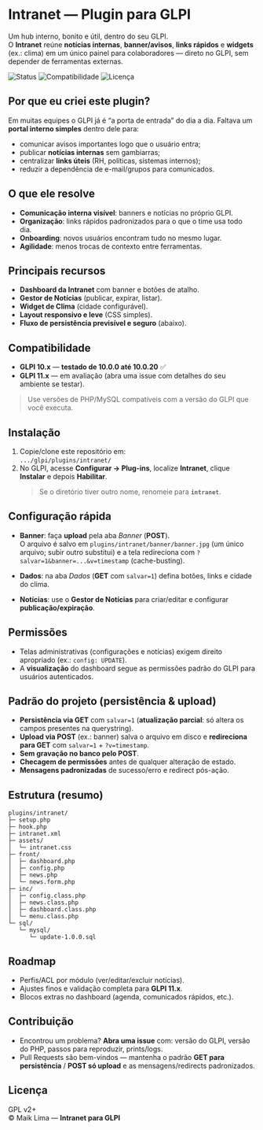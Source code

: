 # Intranet — Plugin para GLPI

Um hub interno, bonito e útil, dentro do seu GLPI.  
O **Intranet** reúne **notícias internas**, **banner/avisos**, **links rápidos** e **widgets** (ex.: clima) em um único painel para colaboradores — direto no GLPI, sem depender de ferramentas externas.

![Status](https://img.shields.io/badge/status-ativo-success)
![Compatibilidade](https://img.shields.io/badge/GLPI-10.0.0_%E2%86%92_10.0.20-blue)
![Licença](https://img.shields.io/badge/licen%C3%A7a-GPLv2%2B-lightgrey)

## Por que eu criei este plugin?

Em muitas equipes o GLPI já é “a porta de entrada” do dia a dia. Faltava um **portal interno simples** dentro dele para:
- comunicar avisos importantes logo que o usuário entra;
- publicar **notícias internas** sem gambiarras;
- centralizar **links úteis** (RH, políticas, sistemas internos);
- reduzir a dependência de e-mail/grupos para comunicados.

## O que ele resolve

- **Comunicação interna visível**: banners e notícias no próprio GLPI.  
- **Organização**: links rápidos padronizados para o que o time usa todo dia.  
- **Onboarding**: novos usuários encontram tudo no mesmo lugar.  
- **Agilidade**: menos trocas de contexto entre ferramentas.

## Principais recursos

- **Dashboard da Intranet** com banner e botões de atalho.  
- **Gestor de Notícias** (publicar, expirar, listar).  
- **Widget de Clima** (cidade configurável).  
- **Layout responsivo e leve** (CSS simples).  
- **Fluxo de persistência previsível e seguro** (abaixo).

## Compatibilidade

- **GLPI 10.x** — **testado de 10.0.0 até 10.0.20** ✅  
- **GLPI 11.x** — em avaliação (abra uma issue com detalhes do seu ambiente se testar).

> Use versões de PHP/MySQL compatíveis com a versão do GLPI que você executa.

## Instalação

1. Copie/clone este repositório em:  
   `.../glpi/plugins/intranet/`
2. No GLPI, acesse **Configurar → Plug-ins**, localize **Intranet**, clique **Instalar** e depois **Habilitar**.  
   > Se o diretório tiver outro nome, renomeie para **`intranet`**.

## Configuração rápida

- **Banner**: faça **upload** pela aba *Banner* (**POST**).  
  O arquivo é salvo em `plugins/intranet/banner/banner.jpg` (um único arquivo; subir outro substitui) e a tela redireciona com `?salvar=1&banner=...&v=timestamp` (cache-busting).

- **Dados**: na aba *Dados* (**GET** com `salvar=1`) defina botões, links e cidade do clima.

- **Notícias**: use o **Gestor de Notícias** para criar/editar e configurar **publicação/expiração**.

## Permissões

- Telas administrativas (configurações e notícias) exigem direito apropriado (ex.: `config: UPDATE`).  
- A **visualização** do dashboard segue as permissões padrão do GLPI para usuários autenticados.

## Padrão do projeto (persistência & upload)

- **Persistência via GET** com `salvar=1` (**atualização parcial**: só altera os campos presentes na querystring).  
- **Upload via POST** (ex.: banner) salva o arquivo em disco e **redireciona para GET** com `salvar=1` + `?v=timestamp`.  
- **Sem gravação no banco pelo POST**.  
- **Checagem de permissões** antes de qualquer alteração de estado.  
- **Mensagens padronizadas** de sucesso/erro e redirect pós-ação.

## Estrutura (resumo)

```
plugins/intranet/
├─ setup.php
├─ hook.php
├─ intranet.xml
├─ assets/
│  └─ intranet.css
├─ front/
│  ├─ dashboard.php
│  ├─ config.php
│  ├─ news.php
│  └─ news.form.php
├─ inc/
│  ├─ config.class.php
│  ├─ news.class.php
│  ├─ dashboard.class.php
│  └─ menu.class.php
└─ sql/
   └─ mysql/
      └─ update-1.0.0.sql
```

## Roadmap

- Perfis/ACL por módulo (ver/editar/excluir notícias).  
- Ajustes finos e validação completa para **GLPI 11.x**.  
- Blocos extras no dashboard (agenda, comunicados rápidos, etc.).

## Contribuição

- Encontrou um problema? **Abra uma issue** com: versão do GLPI, versão do PHP, passos para reproduzir, prints/logs.  
- Pull Requests são bem-vindos — mantenha o padrão **GET para persistência** / **POST só upload** e as mensagens/redirects padronizados.

## Licença

GPL v2+  
© Maik Lima — **Intranet para GLPI**
